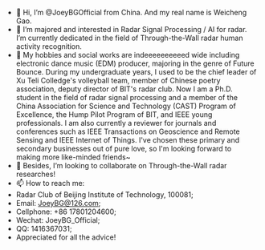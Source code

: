 - 👋 Hi, I’m @JoeyBGOfficial from China. And my real name is Weicheng Gao.
- 👀 I’m majored and interested in Radar Signal Processing / AI for radar. I’m currently dedicated in the field of Through-the-Wall radar human activity recognition.
- 🌱 My hobbies and social works are indeeeeeeeeeed wide including electronic dance music (EDM) producer, majoring in the genre of Future Bounce. During my undergraduate years, I used to be the chief leader of Xu Teli Colledge's volleyball team, member of Chinese poetry association, deputy director of BIT's radar club. Now I am a Ph.D. student in the field of radar signal processing and a member of the China Association for Science and Technology (CAST) Program of Excellence, the Hump Pilot Program of BIT, and IEEE young professionals. I am also currently a reviewer for journals and conferences such as IEEE Transactions on Geoscience and Remote Sensing and IEEE Internet of Things. I've chosen these primary and secondary businesses out of pure love, so I'm looking forward to making more like-minded friends~
- 💞️ Besides, I’m looking to collaborate on Through-the-Wall radar researches!
- 📫 How to reach me: 
- Radar Club of Beijing Institute of Technology, 100081;
- Email: JoeyBG@126.com;
- Cellphone: +86 17801204600;
- Wechat: JoeyBG_Official;
- QQ: 1416367031;
- Appreciated for all the advice!

<!---
JoeyBGofficial/JoeyBGofficial is a ✨ special ✨ repository because its `README.md` (this file) appears on your GitHub profile.
You can click the Preview link to take a look at your changes.
--->
